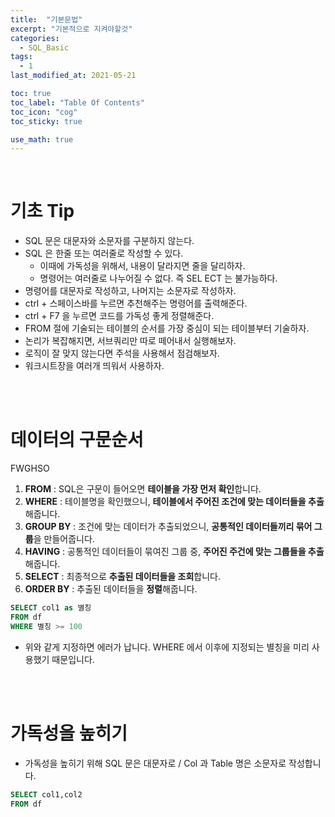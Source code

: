 ```yaml
---
title:  "기본문법"
excerpt: "기본적으로 지켜야할것"
categories:
  - SQL_Basic
tags:
  - 1
last_modified_at: 2021-05-21

toc: true
toc_label: "Table Of Contents"
toc_icon: "cog"
toc_sticky: true

use_math: true
---
```


<br>

# 기초 Tip

- SQL 문은 대문자와 소문자를 구분하지 않는다. 
- SQL 은 한줄 또는 여러줄로 작성할 수 있다.
  - 이때에 가독성을 위해서, 내용이 달라지면 줄을 달리하자.
  - 명령어는 여러줄로 나누어질 수 없다. 즉 SEL ECT 는 불가능하다. 
- 명령어를 대문자로 작성하고, 나머지는 소문자로 작성하자.
- ctrl + 스페이스바를 누르면 추천해주는 명령어를 출력해준다. 
- ctrl + F7 을 누르면 코드를 가독성 좋게 정렬해준다.
- FROM 절에 기술되는 테이블의 순서를 가장 중심이 되는 테이블부터 기술하자.
- 논리가 복잡해지면, 서브쿼리만 따로 떼어내서 실행해보자. 
- 로직이 잘 맞지 않는다면 주석을 사용해서 점검해보자.
- 워크시트장을 여러개 띄워서 사용하자.

<BR>

<br>

# 데이터의 구문순서

FWGHSO

1. **FROM** : SQL은 구문이 들어오면 **테이블을 가장 먼저 확인**합니다. 
2. **WHERE** : 테이블명을 확인했으니, **테이블에서 주어진 조건에 맞는 데이터들을 추출**해줍니다.
3. **GROUP BY** : 조건에 맞는 데이터가 추출되었으니, **공통적인 데이터들끼리 묶어 그룹**을 만들어줍니다.
4. **HAVING** : 공통적인 데이터들이 묶여진 그룹 중, **주어진 주건에 맞는 그룹들을 추출**해줍니다.
5. **SELECT** : 최종적으로 **추출된 데이터들을 조회**합니다.
6. **ORDER BY** : 추출된 데이터들을 **정렬**해줍니다.



```sql
SELECT col1 as 별칭
FROM df
WHERE 별칭 >= 100
```

- 위와 같게 지정하면 에러가 납니다.  WHERE 에서 이후에 지정되는 별칭을 미리 사용했기 때문입니다.

<br>

<br>

# 가독성을 높히기

- 가독성을 높히기 위해 SQL 문은 대문자로 / Col 과 Table 명은 소문자로 작성합니다.

```sql
SELECT col1,col2
FROM df
```

<BR>

<BR>
